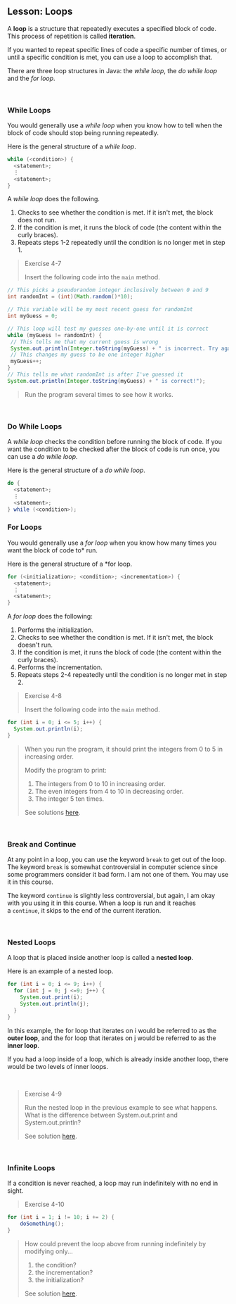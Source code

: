 ## Lesson: Loops

A **loop** is a structure that repeatedly executes a specified block of code. This process of repetition is called **iteration**. 

If you wanted to repeat specific lines of code a specific number of times, or until a specific condition is met, you can use a loop to accomplish that.

There are three loop structures in Java: the *while loop*, the *do while loop* and the *for loop*.

 
### While Loops

You would generally use a *while loop* when you know how to tell when the block of code should stop being running repeatedly.

Here is the general structure of a *while loop*.
```java
while (<condition>) {
  <statement>;
  ⋮
  <statement>;
}
```

A *while loop* does the following.
1. Checks to see whether the condition is met. If it isn't met, the block does not run.
2. If the condition is met, it runs the block of code (the content within the curly braces).
3. Repeats steps 1-2 repeatedly until the condition is no longer met in step 1.


> Exercise 4-7
>    
> Insert the following code into the `main` method.
```java
// This picks a pseudorandom integer inclusively between 0 and 9
int randomInt = (int)(Math.random()*10);

// This variable will be my most recent guess for randomInt
int myGuess = 0;

// This loop will test my guesses one-by-one until it is correct
while (myGuess != randomInt) {
 // This tells me that my current guess is wrong
 System.out.println(Integer.toString(myGuess) + " is incorrect. Try again.");
 // This changes my guess to be one integer higher
 myGuess++;
}
// This tells me what randomInt is after I've guessed it
System.out.println(Integer.toString(myGuess) + " is correct!");
```
> Run the program several times to see how it works.

 
### Do While Loops

A *while loop* checks the condition before running the block of code. If you want the condition to be checked after the block of code is run once, you can use a *do while loop*. 

Here is the general structure of a *do while loop*.
```java
do {
  <statement>;
  ⋮
  <statement>;
} while (<condition>);
```

### For Loops

You would generally use a *for loop* when you know how many times you want the block of code to* run.

Here is the general structure of a *for loop.
```java
for (<initialization>; <condition>; <incrementation>) {
  <statement>;
  ⋮
  <statement>;
}
```

A *for loop* does the following:
1. Performs the initialization. 
2. Checks to see whether the condition is met. If it isn't met, the block doesn't run.
3. If the condition is met, it runs the block of code (the content within the curly braces).
4. Performs the incrementation.
5. Repeats steps 2-4 repeatedly until the condition is no longer met in step 2.


> Exercise 4-8
>    
> Insert the following code into the `main` method.
```java
for (int i = 0; i <= 5; i++) {
  System.out.println(i);
}
```
> When you run the program, it should print the integers from 0 to 5 in increasing order.
>    
> Modify the program to print:
> 1. The integers from 0 to 10 in increasing order.
> 2. The even integers from 4 to 10 in decreasing order.
> 3. The integer 5 ten times.
>    
> See solutions [here](Exercise_Solutions/Exercise-4-8.txt).

  
### Break and Continue

At any point in a loop, you can use the keyword `break` to get out of the loop. The keyword `break` is somewhat controversial in computer science since some programmers consider it bad form. I am not one of them. You may use it in this course.

The keyword `continue` is slightly less controversial, but again, I am okay with you using it in this course. When a loop is run and it reaches a `continue`, it skips to the end of the current iteration.

 
### Nested Loops

A loop that is placed inside another loop is called a **nested loop**.

Here is an example of a nested loop.
```java
for (int i = 0; i <= 9; i++) {
  for (int j = 0; j <=9; j++) {
    System.out.print(i);
    System.out.println(j);
  }
}
```

In this example, the for loop that iterates on i would be referred to as the **outer loop**, and the for loop that iterates on j would be referred to as the **inner loop**.

If you had a loop inside of a loop, which is already inside another loop, there would be two levels of inner loops.

 

> Exercise 4-9
>    
> Run the nested loop in the previous example to see what happens.    
> What is the difference between System.out.print and System.out.println?
>    
> See solution [here](Exercise_Solutions/Exercise-4-9.txt).

  
### Infinite Loops

If a condition is never reached, a loop may run indefinitely with no end in sight.

> Exercise 4-10
>    
```java
for (int i = 1; i != 10; i += 2) {
    doSomething();
}
```
> How could prevent the loop above from running indefinitely by modifying only...
> 1. the condition?
> 2. the incrementation?
> 3. the initialization?
>
> See solution [here](Exercise_Solutions/Exercise-4-10.txt).
